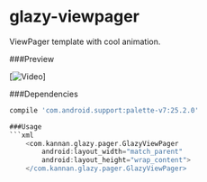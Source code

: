 # glazy-viewpager

ViewPager template with cool animation.

###Preview

[![Video]()]

###Dependencies
```groovy
compile 'com.android.support:palette-v7:25.2.0'

###Usage
```xml
    <com.kannan.glazy.pager.GlazyViewPager
        android:layout_width="match_parent"
        android:layout_height="wrap_content">
    </com.kannan.glazy.pager.GlazyViewPager>
